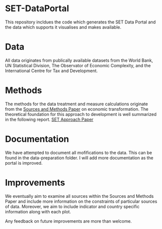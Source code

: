 # SET-DataPortal
This repository incldues the code which generates the SET Data Portal and the data which supports it visualises and makes available.  

# Data 
All data originates from publically available datasets from the World Bank, UN Statistical Division, The Observator of Economic Complexity, and the International Centre for Tax and Development. 

# Methods 
The methods for the data treatment and measure calculations originate from the [Sources and Methods Paper]() on economic transformation.  The theoretical foundation for this approach to development is well summarized in the following report. [SET Approach Paper]()

# Documentation
We have attempted to document all mofifications to the data. This can be found in the data-preparation folder. I will add more documentation as the portal is improved. 

# Improvements 
We eventually aim to examine all sources within the Sources and Methods Paper and include more information on the constraints of particular sources of data. Moreover, we aim to include indicator and country specific information along with each plot. 

Any feedback on future improvements are more than welcome. 


